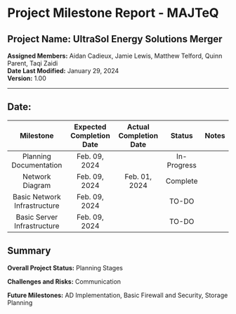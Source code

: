 # Project Milestone Report - MAJTeQ
## Project Name: UltraSol Energy Solutions Merger
**Assigned Members:** Aidan Cadieux, Jamie Lewis, Matthew Telford, Quinn Parent, Taqi Zaidi  
**Date Last Modified:** January 29, 2024  
**Version:** 1.00  

--- 

## Date: 

|          Milestone           | Expected Completion Date | Actual Completion Date |   Status    | Notes |
| :--------------------------: | :----------------------: | :--------------------: | :---------: | :---: |
|    Planning Documentation    |      Feb. 09, 2024       |                        | In-Progress |       |
|       Network Diagram        |      Feb. 09, 2024       |     Feb. 01, 2024      |  Complete   |       |
| Basic Network Infrastructure |      Feb. 09, 2024       |                        |    TO-DO    |       |
| Basic Server Infrastructure  |      Feb. 09, 2024       |                        |    TO-DO    |       |


## Summary 

**Overall Project Status:** Planning Stages

**Challenges and Risks:** Communication 

**Future Milestones:** AD Implementation, Basic Firewall and Security, Storage Planning

